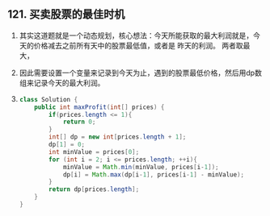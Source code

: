## 121. 买卖股票的最佳时机

1. 其实这道题就是一个动态规划，核心想法：今天所能获取的最大利润就是，今天的价格减去之前所有天中的股票最低值，或者是 昨天的利润。 两者取最大，

2. 因此需要设置一个变量来记录到今天为止，遇到的股票最低价格，然后用dp数组来记录今天的最大利润。

3. ```java
   class Solution {
       public int maxProfit(int[] prices) {
           if(prices.length <= 1){
               return 0;
           }
           int[] dp = new int[prices.length + 1];
           dp[1] = 0;
           int minValue = prices[0];
           for (int i = 2; i <= prices.length; ++i){
               minValue = Math.min(minValue, prices[i-1]);
               dp[i] = Math.max(dp[i-1], prices[i-1] - minValue);
           }
           return dp[prices.length];
       }
   }
   ```

   
